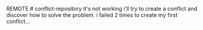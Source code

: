 REMOTE # conflict-repository
it's not working
i'll try to create a conflict and discover how to solve the problem.
i failed 2 times to create my first conflict...
